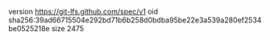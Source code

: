 version https://git-lfs.github.com/spec/v1
oid sha256:39ad66715504e292bd71b6b258d0bdba95be22e3a539a280ef2534be0525218e
size 2475
